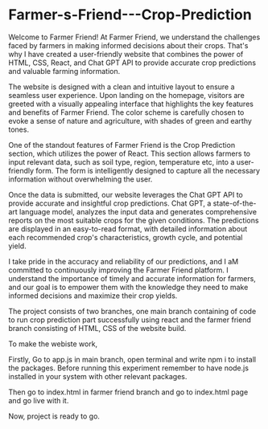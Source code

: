 # Farmer-s-Friend---Crop-Prediction

Welcome to Farmer Friend!
At Farmer Friend, we understand the challenges faced by farmers in making informed decisions about their crops. That's why I have created a user-friendly website that combines the power of HTML, CSS, React, and Chat GPT API to provide accurate crop predictions and valuable farming information.

The website is designed with a clean and intuitive layout to ensure a seamless user experience. Upon landing on the homepage, visitors are greeted with a visually appealing interface that highlights the key features and benefits of Farmer Friend. The color scheme is carefully chosen to evoke a sense of nature and agriculture, with shades of green and earthy tones.

One of the standout features of Farmer Friend is the Crop Prediction section, which utilizes the power of React. This section allows farmers to input relevant data, such as soil type, region, temperature etc, into a user-friendly form. The form is intelligently designed to capture all the necessary information without overwhelming the user.

Once the data is submitted, our website leverages the Chat GPT API to provide accurate and insightful crop predictions. Chat GPT, a state-of-the-art language model, analyzes the input data and generates comprehensive reports on the most suitable crops for the given conditions. The predictions are displayed in an easy-to-read format, with detailed information about each recommended crop's characteristics, growth cycle, and potential yield.


I take pride in the accuracy and reliability of our predictions, and I aM committed to continuously improving the Farmer Friend platform. I understand the importance of timely and accurate information for farmers, and our goal is to empower them with the knowledge they need to make informed decisions and maximize their crop yields.


The project consists of two branches, one main branch containing of code to run crop prediction part successfully using react and the farmer friend branch consisting of HTML, CSS of the website build.

To make the webiste work,

Firstly, Go to app.js in main branch, open terminal and write npm i to install the packages. Before running this experiment remember to have node.js installed in your system with other relevant packages.

Then go to index.html in farmer friend branch and go to index.html page and go live with it.

Now, project is ready to go.
